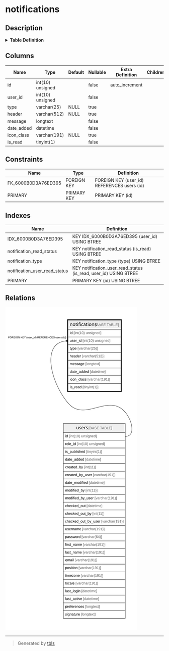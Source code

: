 # notifications

## Description

<details>
<summary><strong>Table Definition</strong></summary>

```sql
CREATE TABLE `notifications` (
  `id` int(10) unsigned NOT NULL AUTO_INCREMENT,
  `user_id` int(10) unsigned NOT NULL,
  `type` varchar(25) COLLATE utf8mb4_unicode_ci DEFAULT NULL,
  `header` varchar(512) COLLATE utf8mb4_unicode_ci DEFAULT NULL,
  `message` longtext COLLATE utf8mb4_unicode_ci NOT NULL,
  `date_added` datetime NOT NULL,
  `icon_class` varchar(191) COLLATE utf8mb4_unicode_ci DEFAULT NULL,
  `is_read` tinyint(1) NOT NULL,
  PRIMARY KEY (`id`),
  KEY `IDX_6000B0D3A76ED395` (`user_id`),
  KEY `notification_read_status` (`is_read`),
  KEY `notification_type` (`type`),
  KEY `notification_user_read_status` (`is_read`,`user_id`),
  CONSTRAINT `FK_6000B0D3A76ED395` FOREIGN KEY (`user_id`) REFERENCES `users` (`id`) ON DELETE CASCADE
) ENGINE=InnoDB DEFAULT CHARSET=utf8mb4 COLLATE=utf8mb4_unicode_ci ROW_FORMAT=DYNAMIC
```

</details>

## Columns

| Name | Type | Default | Nullable | Extra Definition | Children | Parents | Comment |
| ---- | ---- | ------- | -------- | --------------- | -------- | ------- | ------- |
| id | int(10) unsigned |  | false | auto_increment |  |  |  |
| user_id | int(10) unsigned |  | false |  |  | [users](users.md) |  |
| type | varchar(25) | NULL | true |  |  |  |  |
| header | varchar(512) | NULL | true |  |  |  |  |
| message | longtext |  | false |  |  |  |  |
| date_added | datetime |  | false |  |  |  |  |
| icon_class | varchar(191) | NULL | true |  |  |  |  |
| is_read | tinyint(1) |  | false |  |  |  |  |

## Constraints

| Name | Type | Definition |
| ---- | ---- | ---------- |
| FK_6000B0D3A76ED395 | FOREIGN KEY | FOREIGN KEY (user_id) REFERENCES users (id) |
| PRIMARY | PRIMARY KEY | PRIMARY KEY (id) |

## Indexes

| Name | Definition |
| ---- | ---------- |
| IDX_6000B0D3A76ED395 | KEY IDX_6000B0D3A76ED395 (user_id) USING BTREE |
| notification_read_status | KEY notification_read_status (is_read) USING BTREE |
| notification_type | KEY notification_type (type) USING BTREE |
| notification_user_read_status | KEY notification_user_read_status (is_read, user_id) USING BTREE |
| PRIMARY | PRIMARY KEY (id) USING BTREE |

## Relations

![er](notifications.svg)

---

> Generated by [tbls](https://github.com/k1LoW/tbls)
